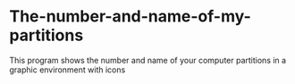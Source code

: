 # The-number-and-name-of-my-partitions
This program shows the number and name of your computer partitions in a graphic environment with icons

